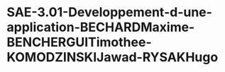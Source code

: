# SAE-3.01-Developpement-d-une-application-BECHARDMaxime-BENCHERGUITimothee-KOMODZINSKIJawad-RYSAKHugo